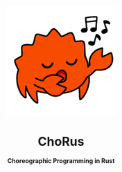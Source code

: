 <p align="center">
  <img src="./assets/ChoRus.png" width="256" height="256">
</p>

<h1 align="center">ChoRus</h1>

<p align="center"><b>Choreographic Programming in Rust</b></p>
